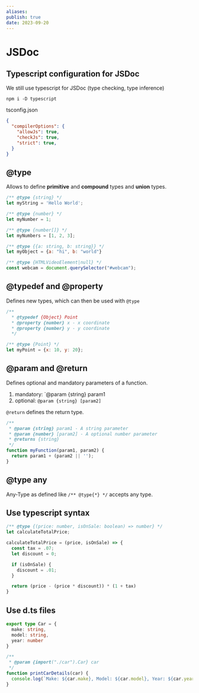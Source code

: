 ```yaml
---
aliases:
publish: true
date: 2023-09-20
---
```

# JSDoc

## Typescript configuration for JSDoc
We still use typescript for JSDoc (type checking, type inference)
```shell
npm i -D typescript
```

tsconfig.json
```json
{
  "compilerOptions": {
    "allowJs": true,
    "checkJs": true,
    "strict": true,
  }
}
```

## @type
Allows to define **primitive** and **compound** types and **union** types. 

```js
/** @type {string} */
let myString = 'Hello World';

/** @type {number} */
let myNumber = 1;

/** @type {number[]} */
let myNumbers = [1, 2, 3];

/** @type {{a: string, b: string}} */
let myObject = {a: "hi", b: "world"}

/** @type {HTMLVideoElement|null} */
const webcam = document.querySelector("#webcam");

```

## @typedef and @property
Defines new types, which can then be used with `@type`

```javascript
/**
  * @typedef {Object} Point
  * @property {number} x - x coordinate
  * @property {number} y - y coordinate
  */

/** @type {Point} */
let myPoint = {x: 10, y: 20};
```

## @param and @return
Defines optional and mandatory parameters of a function.
1. mandatory: `@param {string} param1
2. optional: `@param {string} [param2]`

`@return` defines the return type.

```js
/**
 * @param {string} param1 - A string parameter
 * @param {number} [param2] - A optional number parameter
 * @returns {string}
 */
function myFunction(param1, param2) {
  return param1 + (param2 || '');
}
```

## @type any

Any-Type as defined like `/** @type{*} */` accepts any type.

## Use typescript syntax
```js
/** @type {(price: number, isOnSale: boolean) => number} */
let calculateTotalPrice;

calculateTotalPrice = (price, isOnSale) => {
  const tax = .07;
  let discount = 0;

  if (isOnSale) {
    discount = .01;
  }

  return (price - (price * discount)) * (1 + tax)
}
```

## Use d.ts files

```typescript
export type Car = {
  make: string,
  model: string,
  year: number
}
```

```javascript
/**
 * @param {import("./car").Car} car
 */
function printCarDetails(car) {
  console.log(`Make: ${car.make}, Model: ${car.model}, Year: ${car.year}`)
}
```